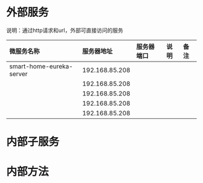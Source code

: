 # 外部服务

说明：通过http请求和url，外部可直接访问的服务

| 微服务名称 | 服务器地址 | 服务器端口 | 说明 | 备注 |
| :--- | :--- | :--- | :--- | :--- |
| smart-home-eureka-server | 192.168.85.208 |  |  |  |
|  | 192.168.85.208 |  |  |  |
|  | 192.168.85.208 |  |  |  |
|  | 192.168.85.208 |  |  |  |
|  | 192.168.85.208 |  |  |  |

# 内部子服务

# 内部方法



